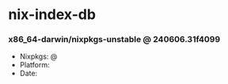 # nix-index-db
### x86_64-darwin/nixpkgs-unstable @ 240606.31f4099
- Nixpkgs: @[](https://github.com/NixOS/nixpkgs/commit/31f40991012489e858517ec20102f033e4653afb)
- Platform: 
- Date: 
